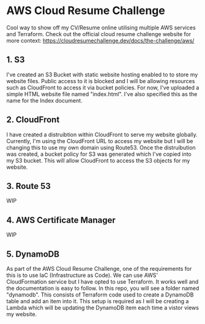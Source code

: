 # AWS Cloud Resume Challenge
Cool way to show off my CV/Resume online utilising multiple AWS services and Terraform.
Check out the official cloud resume challenge website for more context: https://cloudresumechallenge.dev/docs/the-challenge/aws/

## 1. S3

I've created an S3 Bucket with static website hosting enabled to to store my website files. Public access to it is blocked and I will be allowing resources such as CloudFront to access it via bucket policies. For now, I've uploaded a simple HTML website file named "index.html". I've also specified this as the name for the Index document.

## 2. CloudFront

I have created a distruibtion within CloudFront to serve my website globally. Currently, I'm using the CloudFront URL to access my website but I will be changing this to use my own domain using Route53. Once the distruibution was created, a bucket policy for S3 was generated which I've copied into my S3 bucket. This will allow CloudFront to access the S3 objects for my website.

## 3. Route 53

WIP

## 4. AWS Certificate Manager

WIP

## 5. DynamoDB

As part of the AWS Cloud Resume Challenge, one of the requirements for this is to use IaC (Infrastructure as Code). We can use AWS' CloudFormation service but I have opted to use Terraform. It works well and the documentation is easy to follow. 
In this repo, you will see a folder named "dynamodb". This consists of Terraform code used to create a DynamoDB table and add an item into it. This setup is required as I will be creating a Lambda which will be updating the DynamoDB item each time a vistor views my website.
